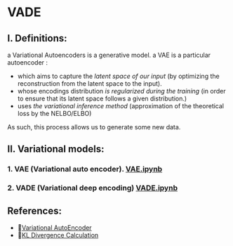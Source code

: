 # VADE
## I. Definitions:

  a Variational Autoencoders is a generative model. 
  a VAE is a particular autoencoder :
  - which  aims to capture the *latent space of our input* (by optimizing the reconstruction from the latent space to the input).
  - whose encodings distribution *is regularized during the training* (in order to ensure that its latent space follows a given distribution.)
  - uses *the variational inference method* (approximation of the theoretical loss by the NELBO/ELBO)

  As such, this process allows us to generate some new data. 

## II. Variational models:
 ### 1. VAE (Variational auto encoder).   [VAE.ipynb](./notebooks/VAE.ipynb)
 ### 2. VADE (Variational deep encoding)  [VADE.ipynb](./notebooks/VADE.ipynb)


## References:
- 📘[Variational AutoEncoder](https://keras.io/examples/generative/vae/)
- 📘[KL Divergence Calculation](https://stackoverflow.com/questions/61597340/how-is-kl-divergence-in-pytorch-code-related-to-the-formula)
